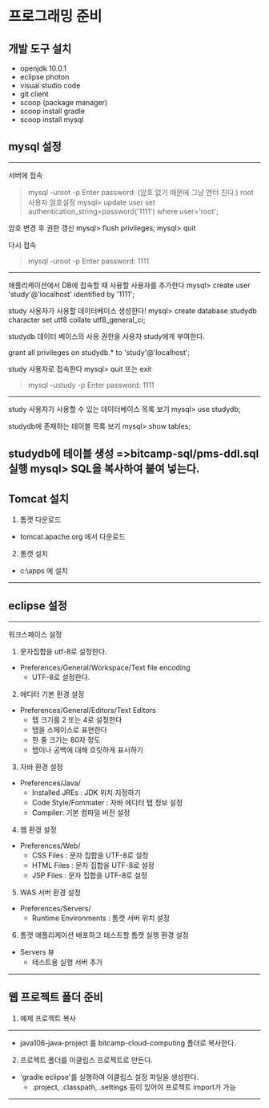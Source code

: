 # 프로그래밍 준비
## 개발 도구 설치
- openjdk 10.0.1
- eclipse photon
- visual studio code
- git client
- scoop (package manager)
- scoop install gradle
- scoop install mysql

## mysql 설정
---
서버에 접속
> mysql -uroot -p
Enter password: (암호 없기 때문에 그냥 엔터 친다.)
root 사용자 암호설정
mysql> update user set authentication_string=password('1111')
where user='root';

암호 변경 후 권한 갱신
mysql> flush privileges;
mysql> quit

다시 접속
>mysql -uroot -p
Enter password: 1111
---

애플리케이션에서 DB에 접속할 때 사용할 사용자를 추가한다
mysql> create user 'study'@'localhost' identified by '1111';

study 사용자가 사용할 데이터베이스 생성한다!
mysql> create database studydb character set 
utf8 collate utf8_general_ci;

studydb 데이터 베이스의 사용 권한을 사용자 study에게 부여한다.

grant all privileges on studydb.* to 'study'@'localhost';

study 사용자로 접속한다
mysql> quit 또는 exit
>mysql -ustudy -p
Enter password: 1111
---

study 사용자가 사용할 수 있는 데이터베이스 목록 보기
mysql> use studydb;

studydb에 존재하는 테이블 목록 보기
mysql> show tables;

studydb에 테이블 생성
=>bitcamp-sql/pms-ddl.sql 실행
mysql> SQL을 복사하여 붙여 넣는다.
---
## Tomcat 설치
1) 톰캣 다운로드
- tomcat.apache.org 에서 다운로드
2) 톰캣 설치
- c:\apps 에 설치
---
## eclipse 설정

---
워크스페이스 설정
1. 문자집합을 utf-8로 설정한다.
- Preferences/General/Workspace/Text file encoding
    - UTF-8로 설정한다.
2. 에디터 기본 환경 설정
- Preferences/General/Editors/Text Editors
    - 탭 크기를 2 또는 4로 설정한다
    - 탭을 스페이스로 표현한다
    - 한 줄 크기는 80자 정도
    - 탭이나 공백에 대해 흐릿하게 표시하기
3. 자바 환경 설정
- Preferences/Java/
    - Installed JREs : JDK 위치 지정하기
    - Code Style/Fommater : 자바 에디터 탭 정보 설정
    - Compiler: 기본 컴파일 버전 설정
4. 웹 환경 설정
- Preferences/Web/
    - CSS Files : 문자 집합을 UTF-8로 설정
    - HTML Files : 문자 집합을 UTF-8로 설정
    - JSP Files : 문자 집합을 UTF-8로 설정
5. WAS 서버 환경 설정
- Preferences/Servers/
    - Runtime Environments : 톰캣 서버 위치 설정
6. 톰캣 애플리케이션 배포하고 테스트할 톰캣 실행 환경 설정
- Servers 뷰
    - 테스트용 실행 서버 추가
---

## 웹 프로젝트 폴더 준비

1) 예제 프로젝트 복사
---
- java106-java-project 를 bitcamp-cloud-computing 폴더로 복사한다.

2) 프로젝트 폴더를 이클립스 프로젝트로 만든다.
- 'gradle eclipse'를 실행하여 이클립스 설정 파일을 생성한다.
    - .project, .classpath, .settings 등이 있어야 프로젝트 import가 가능
---
